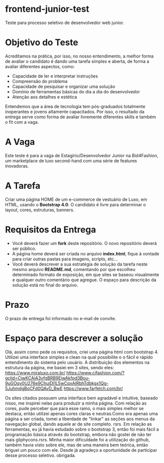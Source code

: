 # frontend-junior-test
Teste para processo seletivo de desenvolvedor web junior.

# Objetivo do Teste

Acreditamos na prática, por isso, no nosso entendimento, a melhor forma de avaliar o candidato é dando uma tarefa simples e aberta, de forma a avaliar diferentes aspectos, como:

* Capacidade de ler e interpretar instruções
* Compreensão do problema
* Capacidade de pesquisar e organizar uma solução
* Domínio de ferramentas básicas do dia a dia do desenvolvedor
* Atenção aos detalhes e estética

Entendemos que a área de tecnologia tem pós-graduados totalmente inoperantes e jovens altamente capacitados. Por isso, o resultado da entrega serve como forma de avaliar livremente diferentes skills e também o fit com a vaga.

# A Vaga

Este teste é para a vaga de Estagirio/Desenvolvedor Junior na Bid4Fashion, um marketplace de luxo second-hand com uma série de features inovadoras.

# A Tarefa

Criar uma página HOME de um e-commerce de vestuário de Luxo, em HTML, usando o **Bootstrap 4.0**. O candidato é livre para determinar o layout, cores, estruturas, banners.

# Requisitos da Entrega

* Você deverá fazer um **fork** deste repositório. O novo repositório deverá ser público.
* A página home deverá ser criada no arquivo **index.html**, fique à vontade para criar outras pastas para imagens, scripts, etc...
* Você deverá descrever a sua estratégia de solução da tarefa neste mesmo arquivo **README.md**, comentando por que escolheu determinado formato de exposição, em que sites se baseou visualmente e qualquer outro comentário que agregue. O espaço para descrição da solução está no final do arquivo.

# Prazo

O prazo de entrega foi informado no e-mail de convite.

# Espaço para descrever a solução


 Olá, assim como pede os requisitos, criei uma página html com bootstrap 4. Utilizei uma interface simples e clean na qual possibilite o o fácil e rápido entendimento do sistema pelo usuário. A distribuição dos elementos na estrutura da página, me basiei em 3 sites, sendo eles:
 https://www.miraluxo.com.br/
 https://www.cjfashion.com/?gclid=CjwKCAiA3vfgBRB9EiwAkfpd3Bou-9uGOqv0U276e9ChujDl1L5wCqxAIRbhTdbkgx1Qg-5JuhmdgBoCFd0QAvD_BwE
 https://www.farfetch.com/br/
 
 Os sites citados possuem uma interface bem agradável e intuitive, baseado nisso, me inspirei nelas para produzir a minha página. Com relação as cores, pude perceber que para esse ramo, o mais simples melhor se destaca, então utilizei apenas cores claras e neutras.Como era apenas uma página a ser criada, tomei a liberdade de "linkar" as seções aos menus da navegação global, dando aquele ar de site completo. rsrs. 
 Em relação as ferramentas, eu já havia estudado sobre o bootstrap 3, então foi mais fácil a programação básica através do bootstrap, embora não gostei de não ter mais gliphycons.rsrs.
 Minha maior dificuldade foi a utilização do github, também havia visto sobre ele, mas de uma maneira bem teórica, então briguei um pouco com ele. 
 Desde já agradeço a oportunidade de participar desse processo seletivo.
 obrigada.
